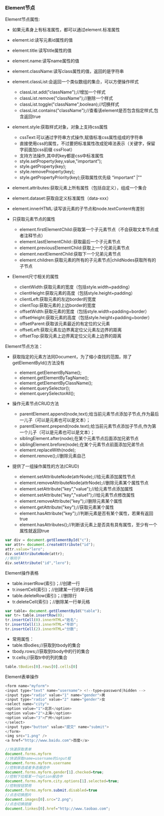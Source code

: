 ### Element节点

Element节点属性:

* 如果元素身上有标准属性，都可以通过element.标准属性


* element.id:读写元素id属性的值
* element.title:读写title属性的值
* element.name:读写name属性的值
* element.className:读写class属性的值，返回的是字符串
* element.classList:会返回一个类似数组的集合，可以方便操作样式
  * classList.add("className");//增加一个样式
  * classList.remove("className");//删除一个样式
  * classList.toggle("className",boolean);//切换样式
  * classList.contains("className");//查看该element是否包含指定样式,包含返回true
* element.style:获取样式对象，对象上支持css属性
  * cssText:可以通过字符串方式操作,赋值标准css属性组成的字符串
  * 直接使用css的属性，不过要把标准属性改成驼峰法表示（关键字，保留字前面加css前缀 cssFloat）
  * 支持方法操作,其中的key都是css中标准属性
  * style.setProperty(key,value,"important");
  * style.getProperty(key);
  * style.removeProperty(key);
  * style.getPropertyPriority(key);获取属性优先级 “important” |""
* element.attributes:获取元素上所有属性（包括自定义），组成一个集合
* element.dataset:获取自定义标准属性（data-xxx）
* element.innerHTML:读写该元素的子节点和node.textContent有差别

* 只获取元素节点的属性

  * element.firstElementChild:获取第一个子元素节点（不会获取文本节点或者注释节点）
  * element.lastElementChild::获取最后一个子元素节点
  * element.previousElementChild:获取上一个兄弟元素节点
  * element.nextElementChild:获取下一个兄弟元素节点
  * element.children:获取元素的所有的子元素节点|childNodes获取所有的子节点

* Element尺寸相关的属性

  * clientWidth:获取元素的宽度（包括style.width+padding）
  * clientHeight:获取元素的高度（包括style.height+padding）
  * clientLeft:获取元素的左边border的宽度
  * clientTop:获取元素的上边border的宽度
  * offsetWidth:获取元素的宽度（包括style.width+padding+border）
  * offsetHeight:获取元素的高度（包括style.height+padding+border）
  * offsetParent:获取该元素最近的有定位的父元素
  * offsetLeft:获取元素左边界离定位父元素左边界的距离
  * offsetTop:获取元素上边界离定位父元素上边界的距离


Element节点方法：

* 获取指定的元素方法同Document，为了缩小查找的范围，除了getElementById()方法没有

  * element.getElementByName();
  * element.getElementByTagName();
  * element.getElementByClassName();
  * element.querySelector();
  * element.querySelectorAll();

* 操作元素节点CRUD方法

  * parentElement.append(node,text);给当前元素节点添加子节点,作为最后一儿子（可以是元素也可以是文本）；
  * parentElement.prepend(node.text);给当前元素节点添加子节点,作为第一个儿子（可以是元素也可以是文本）；
  * siblingElement.after(node);在某个元素节点后面添加兄弟节点
  * siblingElement.brefore(node);在某个元素节点前面添加兄弟节点
  * element.replaceWith(node);
  * element.remove();//删除元素自己


* 提供了一组操作属性的方法(CRUD)

  * element.setAttributeNode(attrNode);//给元素添加属性节点
  * element.removeAttributeNode(attrNode);//删除元素某个属性节点
  * element.setAttribute("key","value");//给元素节点添加属性
  * element.setAttribute("key","value1");//给元素节点修改属性
  * element.removeAttribute("key");//删除元素某个属性
  * element.getAttribute("key");//获取元素某个属性
  * element.hasAttribute("key");//判断元素是否有某个属性，若果有返回true
  * element.hasAttributes();//判断该元素上是否具有具有属性，至少有一个属性就返回true


```javascript
var div = document.getElementById("c");
var attr= document.createAttribute("id");
attr.value="lero";
div.setAttributeNode(attr);
//等同于
div.setAttribute("id","lero");

```

Element操作表格

* table.insertRow(索引)；//创建一行
* tr.insertCell(索引)；//创建某一行的单元格
* table.deleteRow(索引)；//删除行
* tr.deleteCell(索引)；//删除某一行单元格

```javascript
var table= document.getElementById("table");
var tr= table.insertRow(0);
tr.insertCell(0).innerHTML="姓名";
tr.insertCell(1).innerHTML="年龄";
tr.insertCell(2).innerHTML="分数";

```


* 常用属性：
* table.tBodies;//获取到tbody的集合
* tbody.rows;//获取到tbody中的行的集合
* tr.cells;//获取tr中的列的集合

```javascript
table.tBodies[0].rows[0].cells[0]
```

Element表单操作

```javascript
<form name="myform">
<input type="text" name="username"> <!--type=password|hidden -->
<input type="radio" value="1" name="gender">男
<input type="radio" value="2" name="gender">女
<select name="city">
<option value="1">北京</option>
<option value="2">上海</option>
<option value="3">广州</option>
</select>
<input type="button" value="提交" name="submit">
</form>
<img src="1.png" />
<a href="http://www.baidu.com">百度</a>

//快速获取表单
document.forms.myform
//快读获取name=username的input框
document.forms.myform.username
//控制单选或者多选被选中
document.forms.myform.gender[1].checked=true;
//控制下拉框某一个option被选中
document.forms.myform.city.options[1].selected=true;
//控制按钮禁用
document.forms.myform.submit.disabled=true
//点击切换图片
document.images[0].src="2.png";
//点击切换链接
document.linkes[0].href="http://www.taobao.com";


```
